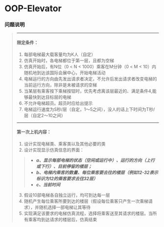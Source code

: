 # OOP-Elevator

 ### 问题说明
>
> ---
>
> #### 限定条件：
>
> 1. 每部电梯最大载客量均为K人（自定）
> 2. 仿真开始时，各电梯都位于第一层，且都为空梯
> 3. 仿真开始后，有N位（0 < N < 1000）乘客在M分钟（0 < M < 10）内随机地到达该国际会展中心，开始电梯活动
> 4. 电梯运行的方向由先发出请求者决定，不允许后发出请求者改变电梯的当前运行方向，除非是未被请求的空梯
> 5. 当某层有乘客按下乘梯按钮时，优先考虑离该层最近的、满足条件4,能够最快到达目标层的电梯
> 6. 不允许电梯超员。超员时应给出提示
> 7. 电梯运行速度为S秒/层（自定，1～5之间），没人的话上下时间为T秒/层（自定2～10之间）
> ---
>
> #### 第一次上机内容：
>
> 1. 设计实现电梯类、乘客类以及其他必要的类
> 2. 设计实现显示仿真信息的界面：
>   >- ***a、显示每部电梯的状态（空闲或运行中）、运行的方向（上行或下行）、目前停留的楼层；***
>   >- ***b、电梯内乘客的数量、每位乘客要去往的楼层（例如12-32表示标识为12的乘客要求去往32层）***
>   >- ***c、当前时间***
> 3. 假设10部电梯各自独立运行，均可到达每一层
> 4. 随机产生每位乘客所要到达的楼层（假设每位乘客只产生一次乘梯请求），并随机选择一部电梯让其等待
> 5. 实现满足该要求的电梯仿真流程，选择将乘客送至其请求的楼层。当所有乘客均到达请求的楼层后，仿真结束